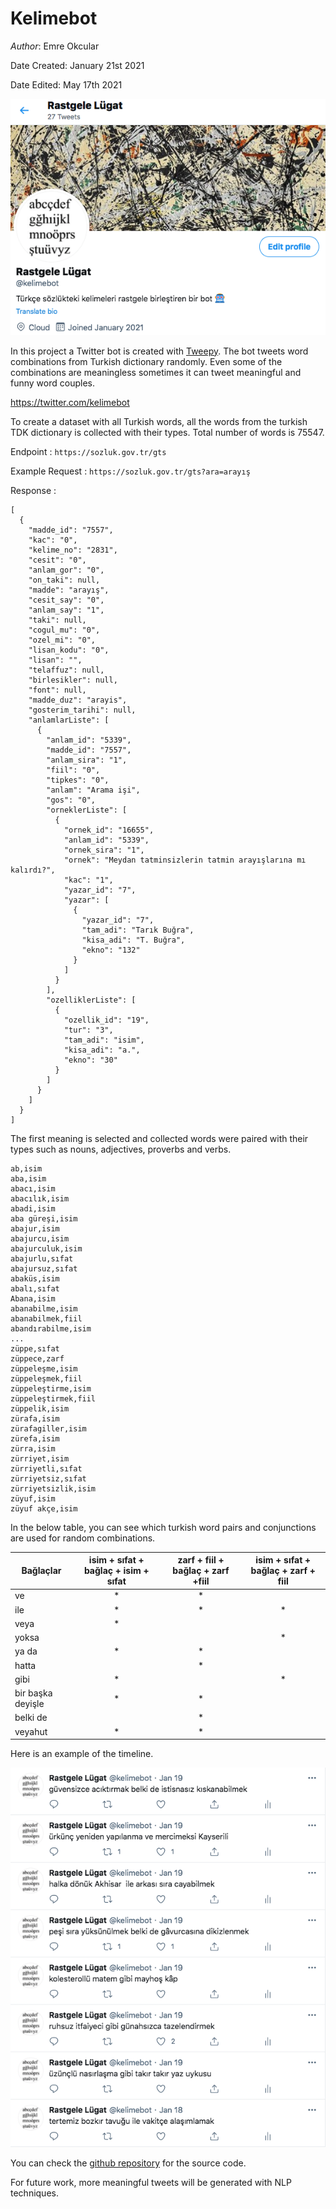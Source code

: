 # Kelimebot

*Author*: Emre Okcular

Date Created: January 21st 2021

Date Edited: May 17th 2021

![kelimebot](/resources/kelimebot_profile.png)

In this project a Twitter bot is created with [Tweepy](https://www.tweepy.org/). The bot tweets word combinations from Turkish dictionary randomly. Even some of the combinations are meaningless sometimes it can tweet meaningful and funny word couples.

<https://twitter.com/kelimebot>

To create a dataset with all Turkish words, all the words from the turkish TDK dictionary is collected with their types. Total number of words is 75547.

Endpoint : ```https://sozluk.gov.tr/gts```

Example Request : ```https://sozluk.gov.tr/gts?ara=arayış```

Response :
```
[
  {
    "madde_id": "7557",
    "kac": "0",
    "kelime_no": "2831",
    "cesit": "0",
    "anlam_gor": "0",
    "on_taki": null,
    "madde": "arayış",
    "cesit_say": "0",
    "anlam_say": "1",
    "taki": null,
    "cogul_mu": "0",
    "ozel_mi": "0",
    "lisan_kodu": "0",
    "lisan": "",
    "telaffuz": null,
    "birlesikler": null,
    "font": null,
    "madde_duz": "arayis",
    "gosterim_tarihi": null,
    "anlamlarListe": [
      {
        "anlam_id": "5339",
        "madde_id": "7557",
        "anlam_sira": "1",
        "fiil": "0",
        "tipkes": "0",
        "anlam": "Arama işi",
        "gos": "0",
        "orneklerListe": [
          {
            "ornek_id": "16655",
            "anlam_id": "5339",
            "ornek_sira": "1",
            "ornek": "Meydan tatminsizlerin tatmin arayışlarına mı kalırdı?",
            "kac": "1",
            "yazar_id": "7",
            "yazar": [
              {
                "yazar_id": "7",
                "tam_adi": "Tarık Buğra",
                "kisa_adi": "T. Buğra",
                "ekno": "132"
              }
            ]
          }
        ],
        "ozelliklerListe": [
          {
            "ozellik_id": "19",
            "tur": "3",
            "tam_adi": "isim",
            "kisa_adi": "a.",
            "ekno": "30"
          }
        ]
      }
    ]
  }
]
```

The first meaning is selected and collected words were paired with their types such as nouns, adjectives, proverbs and verbs.

```
ab,isim
aba,isim
abacı,isim
abacılık,isim
abadi,isim
aba güreşi,isim
abajur,isim
abajurcu,isim
abajurculuk,isim
abajurlu,sıfat
abajursuz,sıfat
abaküs,isim
abalı,sıfat
Abana,isim
abanabilme,isim
abanabilmek,fiil
abandırabilme,isim
...
züppe,sıfat
züppece,zarf
züppeleşme,isim
züppeleşmek,fiil
züppeleştirme,isim
züppeleştirmek,fiil
züppelik,isim
zürafa,isim
zürafagiller,isim
zürefa,isim
zürra,isim
zürriyet,isim
zürriyetli,sıfat
zürriyetsiz,sıfat
zürriyetsizlik,isim
züyuf,isim
züyuf akçe,isim
```

In the below table, you can see which turkish word pairs and conjunctions are used for random combinations.

|  Bağlaçlar | isim + sıfat + bağlaç + isim + sıfat  | zarf + fiil + bağlaç + zarf +fiil  |  isim + sıfat + bağlaç + zarf + fiil    |
|---|:---:|:---:|:---:|
|  ve | *  | *  |   |
|  ile | *  | *  | *  |
|  veya | *  |   |   |
|  yoksa |   |   | *  |
|  ya da | *  | *   |   |
|  hatta |   | *  |   |
|  gibi |  * |   |  * |
|  bir başka deyişle | *  | *  |   |
|  belki de |   | *  |   |
|  veyahut | *  | *  |   |

Here is an example of the timeline.

![kelimebot](/resources/keilmebot_timeline.png)

You can check the [github repository](https://github.com/emreokcular/twitterbots) for the source code.

For future work, more meaningful tweets will be generated with NLP techniques.